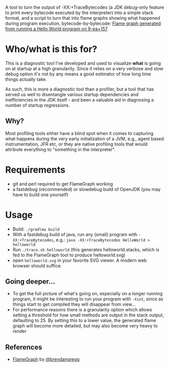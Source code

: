 A tool to turn the output of -XX:+TraceBytecodes (a JDK debug-only feature to print every bytecode executed by the interpreter) into a simple stack format, and a script to turn that into flame graphs showing what happened during program execution, bytecode-by-bytecode: [Flame graph generated from running a Hello World program on 9-ea+157](flames.png)

# Who/what is this for?

This is a diagnostic tool I've developed and used to visualize <b>what</b> is going on at startup at a high granularity. Since it relies on a very verbose and slow debug option it's not by any means a good estimator of how long time things actually take.

As such, this is more a diagnostic tool than a profiler, but a tool that has served us well to disentangle various startup 
dependencies and inefficiencies in the JDK itself - and been a valuable aid in diagnosing a number of startup regressions.

## Why?
Most profiling tools either have a blind spot when it comes to capturing what happens during the very
early initialization of a JVM, e.g., agent based instrumentation, JFR etc, or they are native profiling
tools that would attribute everything to "something in the interpreter".

# Requirements
* git and perl required to get FlameGraph working</li>
* a fastdebug (recommended) or slowdebug build of OpenJDK (you may have to build one yourself)

# Usage

* Build: `./gradlew build`
* With a fastdebug build of java, run any (small) program with `-XX:+TraceBytecodes`, e.g.: `java -XX:+TraceBytecodes HelloWorld > helloworld`
* Run `./trace.sh helloworld` (this generates helloworld.stacks, which is fed to the FlameGraph tool to produce helloworld.svg)
* open `helloworld.svg` in your favorite SVG viewer. A modern web browser should suffice.

## Going deeper...

* To get the full picture of what's going on, especially on a longer running program, it might be interesting to run your program with <code>-Xint</code>, since
as things start to get compiled they will disappear from view...
* For performance reasons there is a granularity option which allows setting a threshold for how small methods are output in the stack output, defaulting to 25. By setting this to a lower value, the generated flame graph will become more detailed, but may also become very heavy to render

## References

* [FlameGraph](https://github.com/brendangregg/FlameGraph) by [@brendangregg](https://twitter.com/brendangregg)
